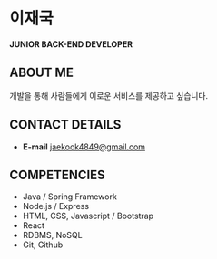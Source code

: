 # 이재국
**JUNIOR BACK-END DEVELOPER**

## ABOUT ME
개발을 통해 사람들에게 이로운 서비스를 제공하고 싶습니다. <br />

## CONTACT DETAILS
* **E-mail** jaekook4849@gmail.com

## COMPETENCIES
* Java / Spring Framework
* Node.js / Express
* HTML, CSS, Javascript / Bootstrap
* React
* RDBMS, NoSQL
* Git, Github
